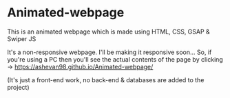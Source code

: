 # Animated-webpage
This is an animated webpage which is made using HTML, CSS, GSAP &amp; Swiper JS

It's a non-responsive webpage. I'll be making it responsive soon...
So, if you're using a PC then you'll see the actual contents of the page by clicking → https://ashevan98.github.io/Animated-webpage/

(It's just a front-end work, no back-end & databases are added to the project)
